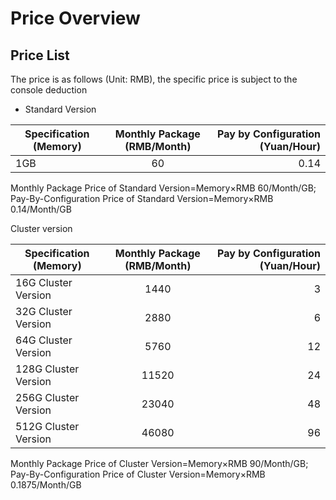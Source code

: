 # Price Overview

##  Price List
The price is as follows (Unit: RMB), the specific price is subject to the console deduction

- Standard Version

Specification (Memory)|Monthly Package (RMB/Month)|Pay by Configuration (Yuan/Hour)
---|:--:|---:
1GB|60|0.14

Monthly Package Price of Standard Version=Memory×RMB 60/Month/GB; Pay-By-Configuration Price of Standard Version=Memory×RMB 0.14/Month/GB

Cluster version

Specification (Memory)|Monthly Package (RMB/Month)|Pay by Configuration (Yuan/Hour)
---|:--:|---:
16G Cluster Version|1440|3
32G Cluster Version|2880|6
64G Cluster Version|5760|12
128G Cluster Version|11520|24
256G Cluster Version|23040|48
512G Cluster Version|46080|96

Monthly Package Price of Cluster Version=Memory×RMB 90/Month/GB; Pay-By-Configuration Price of Cluster Version=Memory×RMB 0.1875/Month/GB
